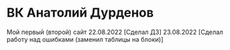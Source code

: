 # ВК Анатолий Дурденов
Мой первый (второй) сайт
22.08.2022 [Сделал ДЗ]
23.08.2022 [Сделал работу над ошибками (заменил таблицы на блоки)]
